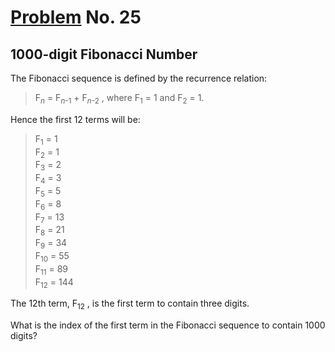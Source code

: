 # [Problem](https://projecteuler.net/problem=25) No. 25

## 1000-digit Fibonacci Number

The Fibonacci sequence is defined by the recurrence relation:

<blockquote>F<sub><var>n</var></sub> = F<sub><var>n</var>-1</sub> + F<sub><var>n</var>-2</sub> , where F<sub>1</sub> = 1 and F<sub>2</sub> = 1.</blockquote>

Hence the first 12 terms will be:
<blockquote>
F<sub>1</sub> = 1<br>
F<sub>2</sub> = 1<br>
F<sub>3</sub> = 2<br>
F<sub>4</sub> = 3<br>
F<sub>5</sub> = 5<br>
F<sub>6</sub> = 8<br>
F<sub>7</sub> = 13<br>
F<sub>8</sub> = 21<br>
F<sub>9</sub> = 34<br>
F<sub>10</sub> = 55<br>
F<sub>11</sub> = 89<br>
F<sub>12</sub> = 144<br>
</blockquote>

The 12th term, F<sub>12</sub> , is the first term to contain three digits.

What is the index of the first term in the Fibonacci sequence to contain 1000 digits?
